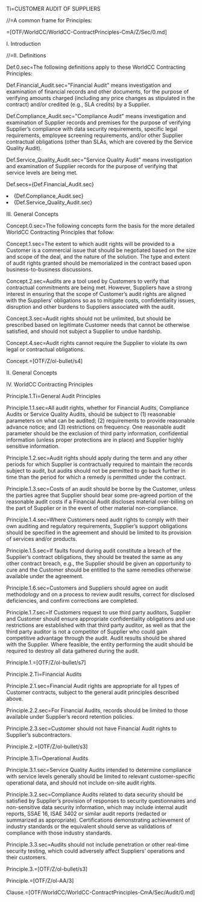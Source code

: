 Ti=CUSTOMER AUDIT OF SUPPLIERS

//=A common frame for Principles:

=[OTF/WorldCC/WorldCC-ContractPrinciples-CmA/Z/Sec/0.md]  

I. Introduction


//=II. Definitions

Def.0.sec=The following definitions apply to these WorldCC Contracting Principles:

Def.Financial_Audit.sec="Financial Audit" means investigation and examination of financial records and other documents, for the purpose of verifying amounts charged (including any price changes as stipulated in the contract) and/or credited (e.g., SLA credits) by a Supplier.

Def.Compliance_Audit.sec="Compliance Audit" means investigation and examination of Supplier records and premises for the purpose of verifying Supplier’s compliance with data security requirements, specific legal requirements, employee screening requirements, and/or other Supplier contractual obligations (other than SLAs, which are covered by the Service Quality Audit).

Def.Service_Quality_Audit.sec="Service Quality Audit" means investigation and examination of Supplier records for the purpose of verifying that service levels are being met.

Def.secs={Def.Financial_Audit.sec}<li>{Def.Compliance_Audit.sec}<li>{Def.Service_Quality_Audit.sec}


III. General Concepts


Concept.0.sec=The following concepts form the basis for the more detailed WorldCC Contracting Principles that follow:

Concept.1.sec=The extent to which audit rights will be provided to a Customer is a commercial issue that should be negotiated based on the size and scope of the deal, and the nature of the solution. The type and extent of audit rights granted should be memorialized in the contract based upon business-to-business discussions.

Concept.2.sec=Audits are a tool used by Customers to verify that contractual commitments are being met. However, Suppliers have a strong interest in ensuring that the scope of Customer’s audit rights are aligned with the Suppliers’ obligations so as to mitigate costs, confidentiality issues, disruption and other burdens to Suppliers associated with the audit.

Concept.3.sec=Audit rights should not be unlimited, but should be prescribed based on legitimate Customer needs that cannot be otherwise satisfied, and should not subject a Supplier to undue hardship.

Concept.4.sec=Audit rights cannot require the Supplier to violate its own legal or contractual obligations.
 
Concept.=[OTF/Z/ol-bullet/s4]


II. General Concepts






IV. WorldCC Contracting Principles

Principle.1.Ti=General Audit Principles

Principle.1.1.sec=All audit rights, whether for Financial Audits, Compliance Audits or Service Quality Audits, should be subject to (1) reasonable parameters on what can be audited; (2) requirements to provide reasonable advance notice; and (3) restrictions on frequency. One reasonable audit parameter should be the exclusion of third party information, confidential information (unless proper protections are in place) and Supplier highly sensitive information.

Principle.1.2.sec=Audit rights should apply during the term and any other periods for which Supplier is contractually required to maintain the records subject to audit, but audits should not be permitted to go back further in time than the period for which a remedy is permitted under the contract.

Principle.1.3.sec=Costs of an audit should be borne by the Customer, unless the parties agree that Supplier should bear some pre-agreed portion of the reasonable audit costs if a Financial Audit discloses material over-billing on the part of Supplier or in the event of other material non-compliance.

Principle.1.4.sec=Where Customers need audit rights to comply with their own auditing and regulatory requirements, Supplier’s support obligations should be specified in the agreement and should be limited to its provision of services and/or products.

Principle.1.5.sec=If faults found during audit constitute a breach of the Supplier’s contract obligations, they should be treated the same as any other contract breach, e.g., the Supplier should be given an opportunity to cure and the Customer should be entitled to the same remedies otherwise available under the agreement.

Principle.1.6.sec=Customers and Suppliers should agree on audit methodology and on a process to review audit results, correct for disclosed deficiencies, and confirm corrections are completed.

Principle.1.7.sec=If Customers request to use third party auditors, Supplier and Customer should ensure appropriate confidentiality obligations and use restrictions are established with that third party auditor, as well as that the third party auditor is not a competitor of Supplier who could gain competitive advantage through the audit. Audit results should be shared with the Supplier. Where feasible, the entity performing the audit should be required to destroy all data gathered during the audit.

Principle.1.=[OTF/Z/ol-bullet/s7]

Principle.2.Ti=Financial Audits

Principle.2.1.sec=Financial Audit rights are appropriate for all types of Customer contracts, subject to the general audit principles described above.

Principle.2.2.sec=For Financial Audits, records should be limited to those available under Supplier’s record retention policies.

Principle.2.3.sec=Customer should not have Financial Audit rights to Supplier’s subcontractors.

Principle.2.=[OTF/Z/ol-bullet/s3]

Principle.3.Ti=Operational Audits

Principle.3.1.sec=Service Quality Audits intended to determine compliance with service levels generally should be limited to relevant customer-specific operational data, and should not include on-site audit rights.

Principle.3.2.sec=Compliance Audits related to data security should be satisfied by Supplier’s provision of responses to security questionnaires and non-sensitive data security information, which may include internal audit reports, SSAE 16, ISAE 3402 or similar audit reports (redacted or summarized as appropriate). Certifications demonstrating achievement of industry standards or the equivalent should serve as validations of compliance with those industry standards.

Principle.3.3.sec=Audits should not include penetration or other real-time security testing, which could adversely affect Suppliers’ operations and their customers.

Principle.3.=[OTF/Z/ol-bullet/s3]

Principle.=[OTF/Z/ol-AA/3]

Clause.=[OTF/WorldCC/WorldCC-ContractPrinciples-CmA/Sec/Audit/0.md]

